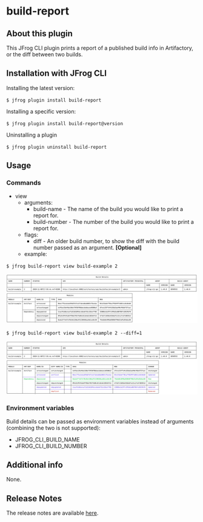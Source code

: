 # build-report

## About this plugin
This JFrog CLI plugin prints a report of a published build info in Artifactory, or the diff between two builds.

## Installation with JFrog CLI
Installing the latest version:

`$ jfrog plugin install build-report`

Installing a specific version:

`$ jfrog plugin install build-report@version`

Uninstalling a plugin

`$ jfrog plugin uninstall build-report`

## Usage
### Commands
* view
    - arguments:
        - build-name - The name of the build you would like to print a report for.
        - build-number - The number of the build you would like to print a report for.
    - flags:
        - diff - An older build number, to show the diff with the build number passed as an argument.  **[Optional]**
    - example:
    
`$ jfrog build-report view build-example 2`

![View](docs/images/build-report-view.png)

`$ jfrog build-report view build-example 2 --diff=1`

![Diff](docs/images/build-report-diff.png)

### Environment variables
Build details can be passed as environment variables instead of arguments (combining the two is not supported):
* JFROG_CLI_BUILD_NAME
* JFROG_CLI_BUILD_NUMBER

## Additional info
None.

## Release Notes
The release notes are available [here](RELEASE.md).
